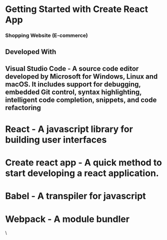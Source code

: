 # Getting Started with Create React App

### Shopping Website (E-commerce)
## Developed With

 ## Visual Studio Code - A source code editor developed by Microsoft for Windows, Linux and macOS. It includes support for debugging, embedded Git control, syntax highlighting, intelligent code completion, snippets, and code refactoring
# React - A javascript library for building user interfaces
# Create react app - A quick method to start developing a react application.
# Babel - A transpiler for javascript
# Webpack - A module bundler



\
